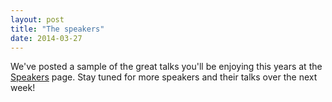 ```yaml
---
layout: post
title: "The speakers"
date: 2014-03-27
---
```


We've posted a sample of the great talks you'll be enjoying this years at the <a href="{{root_url}}/speakers/">Speakers</a> page. Stay tuned for more speakers and their talks over the next week!

